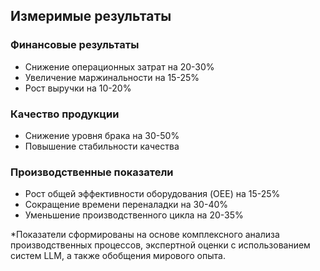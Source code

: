 
## Измеримые результаты

### Финансовые результаты
- Снижение операционных затрат на 20-30%
- Увеличение маржинальности на 15-25%
- Рост выручки на 10-20%

### Качество продукции
- Снижение уровня брака на 30-50%
- Повышение стабильности качества 

### Производственные показатели
- Рост общей эффективности оборудования (OEE) на 15-25%
- Сокращение времени переналадки на 30-40%
- Уменьшение производственного цикла на 20-35%

*Показатели сформированы на основе комплексного анализа производственных процессов, экспертной оценки с использованием систем LLM, а также обобщения   мирового опыта.

